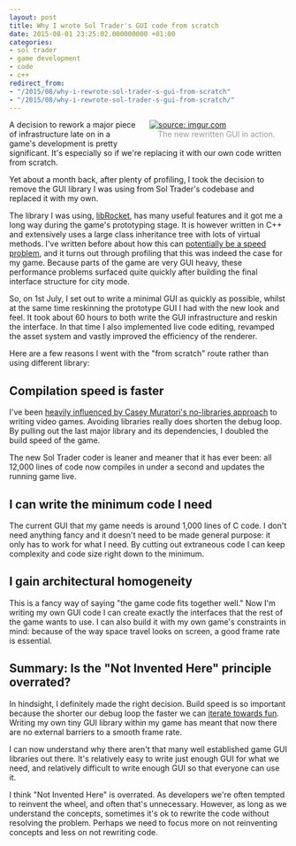 ```yaml
---
layout: post
title: Why I wrote Sol Trader's GUI code from scratch
date: 2015-08-01 23:25:02.000000000 +01:00
categories:
- sol trader
- game development
- code
- c++
redirect_from:
- "/2015/08/why-i-rewrote-sol-trader-s-gui-from-scratch"
- "/2015/08/why-i-rewrote-sol-trader-s-gui-from-scratch/"
---
```

<div style='float: right; padding: 0 0 10px 20px; width: 250px'><a href="http://imgur.com/2gwzvYN"><img src="http://i.imgur.com/2gwzvYN.png" title="source: imgur.com"/></a>
<div style='color: #999; padding: 0px 0 0 15px'>The new rewritten GUI in action.</div></div>

A decision to rework a major piece of infrastructure late on in a game's development is pretty significant. It's especially so if we're replacing it with our own code written from scratch.

Yet about a month back, after plenty of profiling, I took the decision to remove the GUI library I was using from Sol Trader's codebase and replaced it with my own.

The library I was using, [libRocket](http://librocket.com), has many useful features and it got me a long way during the game's prototyping stage. It is however written in C++ and extensively uses a large class inheritance tree with lots of virtual methods. I've written before about how this can [potentially be a speed problem](/2015/04/how-i-doubled-the-speed-of-my-game-by-giving-up-on-c-plus-plus/), and it turns out through profiling that this was indeed the case for my game. Because parts of the game are very GUI heavy, these performance problems surfaced quite quickly after building the final interface structure for city mode.

So, on 1st July, I set out to write a minimal GUI as quickly as possible, whilst at the same time reskinning the prototype GUI I had with the new look and feel. It took about 60 hours to both write the GUI infrastructure and reskin the interface. In that time I also implemented live code editing, revamped the asset system and vastly improved the efficiency of the renderer.

Here are a few reasons I went with the "from scratch" route rather than using different library:

## Compilation speed is faster

I've been [heavily influenced by Casey Muratori's no-libraries approach](/2015/01/seven-things-i-ve-learnt-in-3-years-coding-my-first-indie-game/) to writing video games. Avoiding libraries really does shorten the debug loop. By pulling out the last major library and its dependencies, I doubled the build speed of the game.

The new Sol Trader coder is leaner and meaner that it has ever been: all 12,000 lines of code now compiles in under a second and updates the running game live.

## I can write the minimum code I need

The current GUI that my game needs is around 1,000 lines of C code. I don't need anything fancy and it doesn't need to be made general purpose: it only has to work for what I need. By cutting out extraneous code I can keep complexity and code size right down to the minimum.

## I gain architectural homogeneity

This is a fancy way of saying "the game code fits together well." Now I'm writing my own GUI code I can create exactly the interfaces that the rest of the game wants to use. I can also build it with my own game's constraints in mind: because of the way space travel looks on screen, a good frame rate is essential.

## Summary: Is the "Not Invented Here" principle overrated?

In hindsight, I definitely made the right decision. Build speed is so important because the shorter our debug loop the faster we can [iterate towards fun](/2015/04/how-to-choose-between-realism-and-fun/). Writing my own tiny GUI library within my game has meant that now there are no external barriers to a smooth frame rate.

I can now understand why there aren't that many well established game GUI libraries out there. It's relatively easy to write just enough GUI for what we need, and relatively difficult to write enough GUI so that everyone can use it.

I think "Not Invented Here" is overrated. As developers we're often tempted to reinvent the wheel, and often that's unnecessary. However, as long as we understand the concepts, sometimes it's ok to rewrite the code without resolving the problem. Perhaps we need to focus more on not reinventing concepts and less on not rewriting code.
